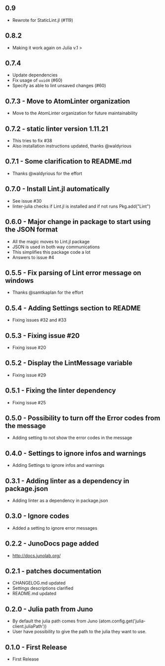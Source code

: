 ## 0.9
* Rewrote for StaticLint.jl (#119)

## 0.8.2
* Making it work again on Julia v.1 >

## 0.7.4
* Update dependencies
* Fix usage of `uuid4` (#60)
* Specify as able to lint unsaved changes (#60)

## 0.7.3 - Move to AtomLinter organization
* Move to the AtomLinter organization for future maintainability

## 0.7.2 - static linter version 1.11.21
* This tries to fix #38
* Also installation instructions updated, thanks @waldyrious

## 0.7.1 - Some clarification to README.md
* Thanks @waldyrious for the effort

## 0.7.0 - Install Lint.jl automatically
* See issue #30
* linter-julia checks if Lint.jl is installed and if not runs Pkg.add("Lint")

## 0.6.0 - Major change in package to start using the JSON format
* All the magic moves to Lint.jl package
* JSON is used in both way communications
* This simplifies this package code a lot
* Answers to issue #4

## 0.5.5 - Fix parsing of Lint error message on windows
* Thanks @samtkaplan for the effort

## 0.5.4 - Adding Settings section to README
* Fixing issues #32 and #33

## 0.5.3 - Fixing issue #20
* Fixing issue #20

## 0.5.2 - Display the LintMessage variable
* Fixing issue #29

## 0.5.1 - Fixing the linter dependency
* Fixing issue #25

## 0.5.0 - Possibility to turn off the Error codes from the message
* Adding setting to not show the error codes in the message

## 0.4.0 - Settings to ignore infos and warnings
* Adding Settings to ignore infos and warnings

## 0.3.1 - Adding linter as a dependency in package.json
* Adding linter as a dependency in package.json

## 0.3.0 - Ignore codes
* Added a setting to ignore error messages

## 0.2.2 - JunoDocs page added
* http://docs.junolab.org/

## 0.2.1 - patches documentation
* CHANGELOG.md updated
* Settings descriptions clarified
* README.md updated

## 0.2.0 - Julia path from Juno
* By default the julia path comes from Juno (atom.config.get('julia-client.juliaPath'))
* User have possibility to give the path to the julia they want to use.

## 0.1.0 - First Release
* First Release
